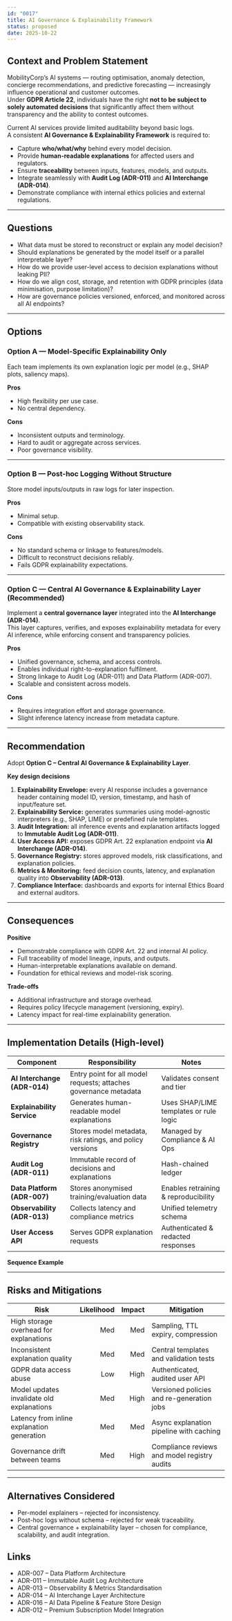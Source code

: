 ```yaml
---
id: "0017"
title: AI Governance & Explainability Framework
status: proposed
date: 2025-10-22
---
```


## Context and Problem Statement

MobilityCorp’s AI systems — routing optimisation, anomaly detection, concierge recommendations, and predictive forecasting — increasingly influence operational and customer outcomes.  
Under **GDPR Article 22**, individuals have the right **not to be subject to solely automated decisions** that significantly affect them without transparency and the ability to contest outcomes.

Current AI services provide limited auditability beyond basic logs.  
A consistent **AI Governance & Explainability Framework** is required to:

- Capture **who/what/why** behind every model decision.  
- Provide **human-readable explanations** for affected users and regulators.  
- Ensure **traceability** between inputs, features, models, and outputs.  
- Integrate seamlessly with **Audit Log (ADR-011)** and **AI Interchange (ADR-014)**.  
- Demonstrate compliance with internal ethics policies and external regulations.

---

## Questions

- What data must be stored to reconstruct or explain any model decision?  
- Should explanations be generated by the model itself or a parallel interpretable layer?  
- How do we provide user-level access to decision explanations without leaking PII?  
- How do we align cost, storage, and retention with GDPR principles (data minimisation, purpose limitation)?  
- How are governance policies versioned, enforced, and monitored across all AI endpoints?

---

## Options

### Option A — Model-Specific Explainability Only
Each team implements its own explanation logic per model (e.g., SHAP plots, saliency maps).

**Pros**
- High flexibility per use case.  
- No central dependency.

**Cons**
- Inconsistent outputs and terminology.  
- Hard to audit or aggregate across services.  
- Poor governance visibility.

---

### Option B — Post-hoc Logging Without Structure
Store model inputs/outputs in raw logs for later inspection.

**Pros**
- Minimal setup.  
- Compatible with existing observability stack.

**Cons**
- No standard schema or linkage to features/models.  
- Difficult to reconstruct decisions reliably.  
- Fails GDPR explainability expectations.

---

### Option C — Central AI Governance & Explainability Layer (Recommended)
Implement a **central governance layer** integrated into the **AI Interchange (ADR-014)**.  
This layer captures, verifies, and exposes explainability metadata for every AI inference, while enforcing consent and transparency policies.

**Pros**
- Unified governance, schema, and access controls.  
- Enables individual right-to-explanation fulfilment.  
- Strong linkage to Audit Log (ADR-011) and Data Platform (ADR-007).  
- Scalable and consistent across models.  

**Cons**
- Requires integration effort and storage governance.  
- Slight inference latency increase from metadata capture.

---

## Recommendation

Adopt **Option C – Central AI Governance & Explainability Layer**.

**Key design decisions**
1. **Explainability Envelope:** every AI response includes a governance header containing model ID, version, timestamp, and hash of input/feature set.  
2. **Explainability Service:** generates summaries using model-agnostic interpreters (e.g., SHAP, LIME) or predefined rule templates.  
3. **Audit Integration:** all inference events and explanation artifacts logged to **Immutable Audit Log (ADR-011)**.  
4. **User Access API:** exposes GDPR Art. 22 explanation endpoint via **AI Interchange (ADR-014)**.  
5. **Governance Registry:** stores approved models, risk classifications, and explanation policies.  
6. **Metrics & Monitoring:** feed decision counts, latency, and explanation quality into **Observability (ADR-013)**.  
7. **Compliance Interface:** dashboards and exports for internal Ethics Board and external auditors.

---

## Consequences

**Positive**
- Demonstrable compliance with GDPR Art. 22 and internal AI policy.  
- Full traceability of model lineage, inputs, and outputs.  
- Human-interpretable explanations available on demand.  
- Foundation for ethical reviews and model-risk scoring.

**Trade-offs**
- Additional infrastructure and storage overhead.  
- Requires policy lifecycle management (versioning, expiry).  
- Latency impact for real-time explainability generation.

---

## Implementation Details (High-level)

| Component | Responsibility | Notes |
|---|---|---|
| **AI Interchange (ADR-014)** | Entry point for all model requests; attaches governance metadata | Validates consent and tier |
| **Explainability Service** | Generates human-readable model explanations | Uses SHAP/LIME templates or rule logic |
| **Governance Registry** | Stores model metadata, risk ratings, and policy versions | Managed by Compliance & AI Ops |
| **Audit Log (ADR-011)** | Immutable record of decisions and explanations | Hash-chained ledger |
| **Data Platform (ADR-007)** | Stores anonymised training/evaluation data | Enables retraining & reproducibility |
| **Observability (ADR-013)** | Collects latency and compliance metrics | Unified telemetry schema |
| **User Access API** | Serves GDPR explanation requests | Authenticated & redacted responses |

**Sequence Example**

---

## Risks and Mitigations

| Risk                                       | Likelihood | Impact | Mitigation                                   |
| ------------------------------------------ | ---------: | -----: | -------------------------------------------- |
| High storage overhead for explanations     |        Med |    Med | Sampling, TTL expiry, compression            |
| Inconsistent explanation quality           |        Med |    Med | Central templates and validation tests       |
| GDPR data access abuse                     |        Low |   High | Authenticated, audited user API              |
| Model updates invalidate old explanations  |        Med |   High | Versioned policies and re-generation jobs    |
| Latency from inline explanation generation |        Med |    Med | Async explanation pipeline with caching      |
| Governance drift between teams             |        Med |   High | Compliance reviews and model registry audits |

---

## Alternatives Considered

* Per-model explainers – rejected for inconsistency.
* Post-hoc logs without schema – rejected for weak traceability.
* Central governance + explainability layer – chosen for compliance, scalability, and audit integration.

## Links

* ADR-007 – Data Platform Architecture
* ADR-011 – Immutable Audit Log Architecture
* ADR-013 – Observability & Metrics Standardisation
* ADR-014 – AI Interchange Layer Architecture
* ADR-016 – AI Data Pipeline & Feature Store Design
* ADR-012 – Premium Subscription Model Integration
